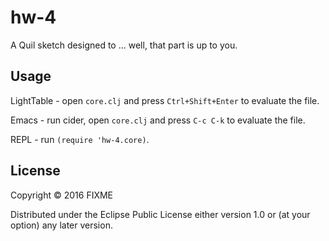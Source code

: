 # hw-4

A Quil sketch designed to ... well, that part is up to you.

## Usage

LightTable - open `core.clj` and press `Ctrl+Shift+Enter` to evaluate the file.

Emacs - run cider, open `core.clj` and press `C-c C-k` to evaluate the file.

REPL - run `(require 'hw-4.core)`.

## License

Copyright © 2016 FIXME

Distributed under the Eclipse Public License either version 1.0 or (at
your option) any later version.
